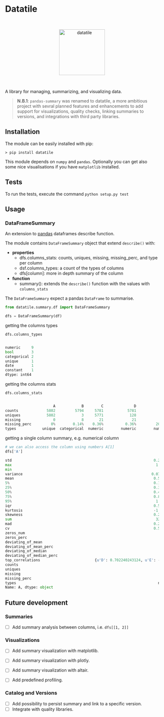 # Datatile

<br>
<p align="center">
  <p align="center">
    <img src="https://raw.githubusercontent.com/polyaxon/datatile/master/artifacts/default-monochrome.svg" alt="datatile" height="150">
  </p>
</p>
<br>

A library for managing, summarizing, and visualizing data.

> **N.B.1**: `pandas-summary` was renamed to datatile, a more ambitious project with sevral planned features and enhancements to add support for visualizations, quality checks, linking summaries to versions, and integrations with third party libraries.

## Installation

The module can be easily installed with pip:

```conslole
> pip install datatile
```

This module depends on `numpy` and `pandas`. Optionally you can get also some nice visualisations if you have `matplotlib` installed.

## Tests

To run the tests, execute the command `python setup.py test`

## Usage

### DataFrameSummary

An extension to [pandas](http://pandas.pydata.org/) dataframes describe function.

The module contains `DataFrameSummary` object that extend `describe()` with:

- **properties**
  - dfs.columns_stats: counts, uniques, missing, missing_perc, and type per column
  - dsf.columns_types: a count of the types of columns
  - dfs[column]: more in depth summary of the column
- **function**
  - summary(): extends the `describe()` function with the values with `columns_stats`

The `DataFrameSummary` expect a pandas `DataFrame` to summarise.

```python
from datatile.summary.df import DataFrameSummary

dfs = DataFrameSummary(df)
```

getting the columns types

```python
dfs.columns_types


numeric     9
bool        3
categorical 2
unique      1
date        1
constant    1
dtype: int64
```

getting the columns stats

```python
dfs.columns_stats


                      A            B        C              D              E
counts             5802         5794     5781           5781           4617
uniques            5802            3     5771            128            121
missing               0            8       21             21           1185
missing_perc         0%        0.14%    0.36%          0.36%         20.42%
types            unique  categorical  numeric        numeric        numeric
```

getting a single column summary, e.g. numerical column

```python
# we can also access the column using numbers A[1]
dfs['A']

std                                                                 0.2827146
max                                                                  1.072792
min                                                                         0
variance                                                           0.07992753
mean                                                                0.5548516
5%                                                                  0.1603367
25%                                                                 0.3199776
50%                                                                 0.4968588
75%                                                                 0.8274732
95%                                                                  1.011255
iqr                                                                 0.5074956
kurtosis                                                            -1.208469
skewness                                                            0.2679559
sum                                                                  3207.597
mad                                                                 0.2459508
cv                                                                  0.5095319
zeros_num                                                                  11
zeros_perc                                                               0,1%
deviating_of_mean                                                          21
deviating_of_mean_perc                                                  0.36%
deviating_of_median                                                        21
deviating_of_median_perc                                                0.36%
top_correlations                         {u'D': 0.702240243124, u'E': -0.663}
counts                                                                   5781
uniques                                                                  5771
missing                                                                    21
missing_perc                                                            0.36%
types                                                                 numeric
Name: A, dtype: object
```

## Future development

### Summaries

 * [ ] Add summary analysis between columns, i.e. `dfs[[1, 2]]`

### Visualizations

 * [ ] Add summary visualization with matplotlib.
 * [ ] Add summary visualization with plotly.
 * [ ] Add summary visualization with altair.
 * [ ] Add predefined profiling.


### Catalog and Versions

 * [ ] Add possibility to persist summary and link to a specific version.
 * [ ] Integrate with quality libraries.
